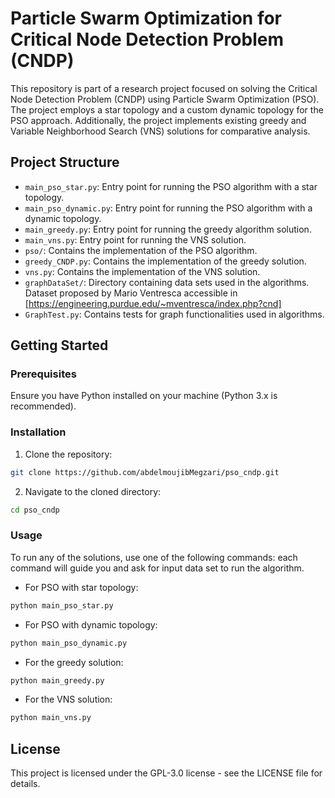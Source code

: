 # Particle Swarm Optimization for Critical Node Detection Problem (CNDP)

This repository is part of a research project focused on solving the Critical Node Detection Problem (CNDP) using Particle Swarm Optimization (PSO). The project employs a star topology and a custom dynamic topology for the PSO approach. Additionally, the project implements existing greedy and Variable Neighborhood Search (VNS) solutions for comparative analysis.

## Project Structure

- `main_pso_star.py`: Entry point for running the PSO algorithm with a star topology.
- `main_pso_dynamic.py`: Entry point for running the PSO algorithm with a dynamic topology.
- `main_greedy.py`: Entry point for running the greedy algorithm solution.
- `main_vns.py`: Entry point for running the VNS solution.
- `pso/`: Contains the implementation of the PSO algorithm.
- `greedy_CNDP.py`: Contains the implementation of the greedy solution.
- `vns.py`: Contains the implementation of the VNS solution.
- `graphDataSet/`: Directory containing data sets used in the algorithms. Dataset proposed by Mario Ventresca accessible in [https://engineering.purdue.edu/~mventresca/index.php?cnd]
- `GraphTest.py`: Contains tests for graph functionalities used in algorithms.

## Getting Started

### Prerequisites

Ensure you have Python installed on your machine (Python 3.x is recommended).

### Installation

1. Clone the repository:

```bash
git clone https://github.com/abdelmoujibMegzari/pso_cndp.git
```

2. Navigate to the cloned directory:

```bash
cd pso_cndp
```

### Usage

To run any of the solutions, use one of the following commands:
each command will guide you and ask for input data set to run the algorithm.

- For PSO with star topology:

```bash
python main_pso_star.py
```

- For PSO with dynamic topology:

```bash
python main_pso_dynamic.py
```

- For the greedy solution:

```bash
python main_greedy.py
```

- For the VNS solution:

```bash
python main_vns.py
```

## License

This project is licensed under the GPL-3.0 license - see the LICENSE file for details.
